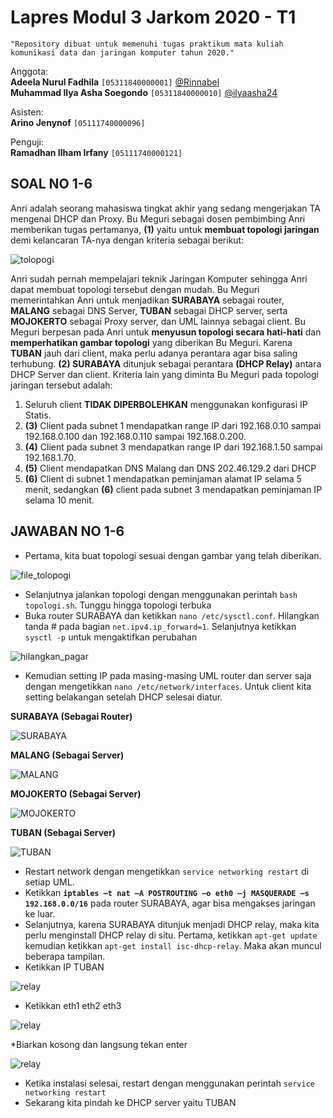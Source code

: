 # Lapres Modul 3 Jarkom 2020 - T1  
`"Repository dibuat untuk memenuhi tugas praktikum mata kuliah komunikasi data dan jaringan komputer tahun 2020."`  
  
Anggota:  
**Adeela Nurul Fadhila** `[05311840000001]` [@Rinnabel](https://github.com/Rinnabel)  
**Muhammad Ilya Asha Soegondo** `[05311840000010]` [@ilyaasha24](https://github.com/ilyaasha24/)  

Asisten:  
**Arino Jenynof** `[05111740000096]`  

Penguji:  
**Ramadhan Ilham Irfany** `[05111740000121]` 

## SOAL NO 1-6

Anri adalah seorang mahasiswa tingkat akhir yang sedang mengerjakan TA mengenai DHCP dan Proxy. Bu Meguri sebagai dosen pembimbing Anri memberikan tugas pertamanya, **(1)** yaitu untuk **membuat topologi jaringan** demi kelancaran TA-nya dengan kriteria sebagai berikut:

![tolopogi](./images/topologi.png)

Anri sudah pernah mempelajari teknik Jaringan Komputer sehingga Anri dapat membuat topologi tersebut dengan mudah. Bu Meguri memerintahkan Anri untuk menjadikan **SURABAYA** sebagai router, **MALANG** sebagai DNS Server, **TUBAN** sebagai DHCP server, serta **MOJOKERTO** sebagai Proxy server, dan UML lainnya sebagai client. 
Bu Meguri berpesan pada Anri untuk **menyusun topologi secara hati-hati** dan **memperhatikan gambar topologi** yang diberikan Bu Meguri. 
Karena **TUBAN** jauh dari client, maka perlu adanya perantara agar bisa saling terhubung. **(2) SURABAYA** ditunjuk sebagai perantara **(DHCP Relay)** antara DHCP Server dan client.
Kriteria lain yang diminta Bu Meguri pada topologi jaringan tersebut adalah:
1. Seluruh client **TIDAK DIPERBOLEHKAN** menggunakan konfigurasi IP Statis.
2. **(3)** Client pada subnet 1 mendapatkan range IP dari 192.168.0.10 sampai 192.168.0.100 dan 192.168.0.110 sampai 192.168.0.200.
3. **(4)** Client pada subnet 3 mendapatkan range IP dari 192.168.1.50 sampai 192.168.1.70.
4. **(5)** Client mendapatkan DNS Malang dan DNS 202.46.129.2 dari DHCP
5. **(6)** Client di subnet 1 mendapatkan peminjaman alamat IP selama 5 menit, sedangkan **(6)** client pada subnet 3 mendapatkan peminjaman IP selama 10 menit.

## JAWABAN NO 1-6

* Pertama, kita buat topologi sesuai dengan gambar yang telah diberikan.

![file_tolopogi](./images/file_topologi.png)

* Selanjutnya jalankan topologi dengan menggunakan perintah `bash topologi.sh`. Tunggu hingga topologi terbuka
* Buka router SURABAYA dan ketikkan    `nano /etc/sysctl.conf`. Hilangkan tanda # pada bagian `net.ipv4.ip_forward=1`. Selanjutnya ketikkan `sysctl -p` untuk mengaktifkan perubahan

![hilangkan_pagar](./images/1.png)

* Kemudian setting IP pada masing-masing UML router dan server saja dengan mengetikkan `nano /etc/network/interfaces`. Untuk client kita setting belakangan setelah DHCP selesai diatur.

**SURABAYA (Sebagai Router)**

![SURABAYA](./images/2.png)

**MALANG (Sebagai Server)**

![MALANG](./images/3.png)

**MOJOKERTO (Sebagai Server)**

![MOJOKERTO](./images/4.png)

**TUBAN (Sebagai Server)**

![TUBAN](./images/5.png)

* Restart network dengan mengetikkan `service networking restart` di setiap UML.
* Ketikkan **`iptables –t nat –A POSTROUTING –o eth0 –j MASQUERADE –s 192.168.0.0/16`** pada router SURABAYA, agar bisa mengakses jaringan ke luar.
* Selanjutnya, karena SURABAYA ditunjuk menjadi DHCP relay, maka kita perlu menginstall DHCP relay di situ. Pertama, ketikkan `apt-get update` kemudian ketikkan `apt-get install isc-dhcp-relay`. Maka akan muncul beberapa tampilan.
* Ketikkan IP TUBAN

![relay](./images/6.jpg)

* Ketikkan eth1 eth2 eth3

![relay](./images/7.jpg)

*Biarkan kosong dan langsung tekan enter

![relay](./images/8.jpg)

* Ketika instalasi selesai, restart dengan menggunakan perintah `service networking restart`
* Sekarang kita pindah ke DHCP server yaitu TUBAN